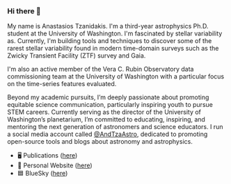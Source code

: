 ### Hi there 👋


My name is Anastasios Tzanidakis. I'm a third-year astrophysics Ph.D. student at the University of Washington. I'm fascinated by stellar variability as. Currently, I'm building tools and techniques to discover some of the rarest stellar variability found in modern time-domain surveys such as the Zwicky Transient Facility (ZTF) survey and Gaia.  



I'm also an active member of the Vera C. Rubin Observatory data commissioning team at the University of Washington with a particular focus on the time-series features evaluated. 


Beyond my academic pursuits, I’m deeply passionate about promoting equitable science communication, particularly inspiring youth to pursue STEM careers. Currently serving as the director of the University of Washington’s planetarium, I’m committed to educating, inspiring, and mentoring the next generation of astronomers and science educators. I run a social media account called [@AndTzaAstro](instagram.com/andytzaastro), dedicated to promoting open-source tools and blogs about astronomy and astrophysics. 


- 🖥️ Publications ([here](https://ui.adsabs.harvard.edu/search/q=Anastasios%20Tzanidakis&sort=date%20desc%2C%20bibcode%20desc&p_=0))
- 📠 Personal Website ([here](https://andytza.github.io/))
- 🟦 BlueSky ([here](https://bsky.app/profile/andyastro.bsky.social))




<!--
**AndyTza/AndyTza** is a ✨ _special_ ✨ repository because its `README.md` (this file) appears on your GitHub profile.

Here are some ideas to get you started:

- 🔭 I’m currently working on ...
- 🌱 I’m currently learning ...
- 👯 I’m looking to collaborate on ...
- 🤔 I’m looking for help with ...
- 💬 Ask me about ...
- 📫 How to reach me: ...
- 😄 Pronouns: ...
- ⚡ Fun fact: ...
-->
